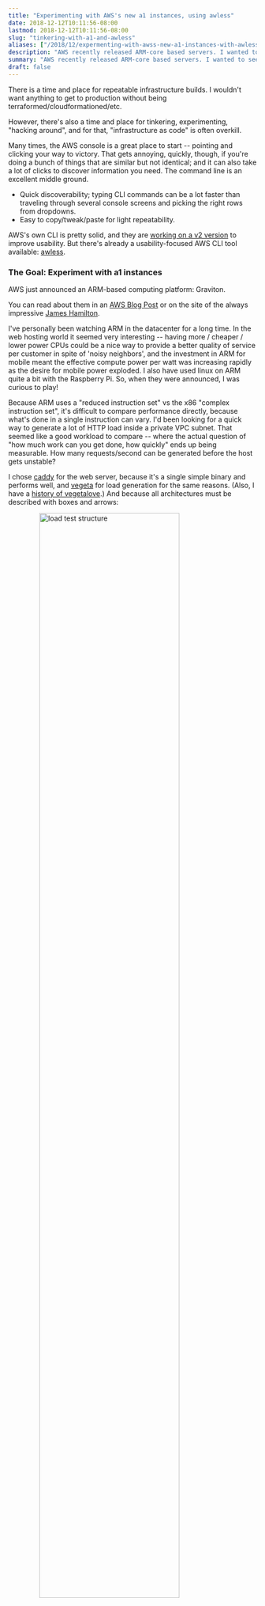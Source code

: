 ```yaml
---
title: "Experimenting with AWS's new a1 instances, using awless"
date: 2018-12-12T10:11:56-08:00
lastmod: 2018-12-12T10:11:56-08:00
slug: "tinkering-with-a1-and-awless"
aliases: ["/2018/12/expermenting-with-awss-new-a1-instances-with-awless/"]
description: "AWS recently released ARM-core based servers. I wanted to see how they performed, and also demonstrate awless, a favorite tool for ad-hoc AWS experimentation."
summary: "AWS recently released ARM-core based servers. I wanted to see how they performed, and also demonstrate awless, a favorite tool for ad-hoc AWS experimentation."
draft: false
---
```


There is a time and place for repeatable infrastructure builds. I wouldn't want anything to get to production without being terraformed/cloudformationed/etc.

However, there's also a time and place for tinkering, experimenting, "hacking around", and for that, "infrastructure as code" is often overkill.

Many times, the AWS console is a great place to start -- pointing and clicking your way to victory. That gets annoying, quickly, though, if you're doing a bunch of things that are similar but not identical; and it can also take a lot of clicks to discover information you need. The command line is an excellent middle ground.

* Quick discoverability; typing CLI commands can be a lot faster than traveling through several console screens and picking the right rows from dropdowns.
* Easy to copy/tweak/paste for light repeatability.

AWS's own CLI is pretty solid, and they are [working on a v2 version](https://aws.amazon.com/blogs/developer/aws-cli-v2-development/) to improve usability. But there's already a usability-focused AWS CLI tool available: [awless](https://github.com/wallix/awless).

### The Goal: Experiment with a1 instances

AWS just announced an ARM-based computing platform: Graviton.

You can read about them in an [AWS Blog Post](https://aws.amazon.com/blogs/aws/new-ec2-instances-a1-powered-by-arm-based-aws-graviton-processors/) or on the site of the always impressive [James Hamilton](https://aws.amazon.com/blogs/aws/new-ec2-instances-a1-powered-by-arm-based-aws-graviton-processors/).

I've personally been watching ARM in the datacenter for a long time. In the web hosting world it seemed very interesting -- having more / cheaper / lower power CPUs could be a nice way to provide a better quality of service per customer in spite of 'noisy neighbors', and the investment in ARM for mobile meant the effective compute power per watt was increasing rapidly as the desire for mobile power exploded. I also have used linux on ARM quite a bit with the Raspberry Pi. So, when they were announced, I was curious to play!

Because ARM uses a "reduced instruction set" vs the x86 "complex instruction set", it's difficult to compare performance directly, because what's done in a single instruction can vary. I'd been looking for a quick way to generate a lot of HTTP load inside a private VPC subnet. That seemed like a good workload to compare -- where the actual question of "how much work can you get done, how quickly" ends up being measurable. How many requests/second can be generated before the host gets unstable?

I chose [caddy](https://caddyserver.com/) for the web server, because it's a single simple binary and performs well, and [vegeta](https://github.com/tsenart/vegeta) for load generation for the same reasons. (Also, I have a [history of vegetalove](https://serialized.net/2017/06/load-testing-with-vegeta-and-python/).) And because all architectures must be described with boxes and arrows:

<style>
img[src$='#center-wide']
{
    display: block;
    margin: 0 auto;
    width: 75%;
    max-width: 90%;
}
</style>

![load test structure](/images/load_test_structure.svg#center-wide)

### Launch a server with awless

Ok, we're tinkering, let's get started. How do you create an instance? Luckily the self-documentation game is strong.

```shell
$ awless create instance -h
```

You can provide any params you want on the command line, and fill in other required ones interactively (with tab completion!) I was stuck needing to pick a good subnet and security group, though. This is easy:

![awless list subnet and securitygroups](/images/awless_list.png#full-width)

From right in the terminal I can see which subnets are public and which aren't. Running `awless show <identifier>`, like `awless show subnet-46fc311e` gives more information about things if needed. But I'm tinkering, and this is a scratch account, I just need a public subnet, and I've only got my default security group.

You may note the redacted box; that is my home IP, which is allowed to SSH into that security group. That's a leftover from a previous tinkering session with `awless`; when I tried to ssh in, it couldn't connect, and very helpfully suggested I may want to punch in a hole for myself with the following command. Notably, it figured out what my public facing IP was, *and* what the proper security group for the host I was connecting to was. It's hard to imagine being more tinkering friendly than that.

```shell
$ awless update securitygroup id=sg-9082dee9 inbound=authorize protocol=tcp cidr=XX.YY.ZZ.QQ/32 portrange=22
```

I also needed to create a keypair for this account. That's easy too:

```shell
$ awless create keypair name=mykey
```

The only place I had to go to the console was to find the proper AMI for an ARM host, but since that feature just launched, it's probably ok that it's not built in yet!

Now I can launch a host:

```shell
$ awless create instance type=a1.medium image=ami-0f8c82faeb08f15da subnet=subnet-46fc311e securitygroup=sg-9082dee9 keypair=mykey name=sledgehammer
```

Once it comes up, there's a handy ssh capability, as well. As noted above, it's smart enough to even recommend security groups, but it can also use jump boxes, guess the right username to use, and more.

```shell
$ awless ssh sledgehammer -i mykey
```

### Get ready to load test

Sweet! So, for an ARM binary, I needed to request a custom build from caddy's site, which ended up downloading locally, *not* on my fancy new host. Ok, now I need to scp... which means I need my IP address, and PEM file, things which `awless` had been handling for me. The IP address is easy to get with `awless list instances`, and it turns out, PEM files are stored by default in `~/.awless/keys/`.

```shell
$ scp -i ~/.awless/keys/mykey.pem caddy ec2-user@54.167.228.17:
```

The other tools I need are a quick install or download/unpack away:

```shell
$ awless ssh sledgehammer -i mykey
$ sudo yum -y install tmux htop
$ wget https://github.com/tsenart/vegeta/releases/download/cli%2Fv12.1.0/vegeta-12.1.0-linux-arm64.tar.gz
$ tar -zxvf vegeta-12.1.0-linux-arm64.tar.gz
```

And, I wanted to let the machine work as hard as possible, with no chance of file descriptors becoming a bottleneck, so I added a few lines to `/etc/security/limits.conf`.

```
ec2-user soft nofile 900000
ec2-user hard nofile 1000000
```

### tmux in 10 seconds

I'm using an app called `tmux`, another tool which is far more useful during experimenting and prototyping than for production.

If you're not familiar, it's a "screen multiplexer" -- an app you run after you ssh to a machine, which provides both persistence (your commands keep running, even if you disconnect), and the ability to carve up your shell into multiple windows (virtual terminals you can flip between) and panes (vertical or horizontally split your terminal screen.)

It's perfect here. No need to worry if my connection drops, and:

* One window to run `caddy` as a webserver
* One window to run `vegeta` as a load generator
* One window to run `htop`, as it's a very handy core-aware interface for quickly seeing if the host is *really* pegged, and if so, what's doing it.

To do this, only basic tmux features are needed.

* To start using tmux, run `tmux`.
* To connect to a session already in progress, you attach to it. (`tmux a`).
* There is a special hotkey which you use to tell `tmux` you're giving it a command. By default, it's `Control-b`.
* Once inside a tmux, you can create a new "window" with the hotkey, then `c`. (Default, `Control-b`, then `c`)
* You can navigate between windows a few ways, but I usually use `Control-b, p` (previous) and `Control-b, n` (next), or `Control-b` followed by a number (1,2,3) for the window I want to go to.

### Run the load test

I create 3 tmux windows, for `htop`, `./caddy`, and `vegeta`.

Vegeta's command line is also very composable and great for tweaking and playing with. I send in the URL (which caddy will serve), define the features of the 'attack', then dump out a report of the data.

```shell
$ echo "GET http://localhost:2015/README.md" | ./vegeta attack -duration=30s -workers=10 -rate=50 | tee results.bin | ./vegeta report
```

The `README.md` shipped with the `vegeta` tarball, so seemed like a reasonable file to use for the test. Use what you have.

I played around with the `-workers` and `-rate` setting by hand this time, though I have [automated it before](https://serialized.net/2017/06/load-testing-with-vegeta-and-python/).

Finally, after some manual binary searching, the setting which 'broke' it was: `-workers=10 -rate=2500`.

```
Requests      [total, rate]            13168, 1270.38
Duration      [total, attack, wait]    17.211569325s, 10.36538365s, 6.846185675s
Latencies     [mean, 50, 95, 99, max]  3.050666636s, 3.186014712s, 6.150334217s, 6.950259063s, 9.812459568s
Bytes In      [total, mean]            251087424, 19068.00
Bytes Out     [total, mean]            0, 0.00
Success       [ratio]                  100.00%
Status Codes  [code:count]             200:13168  
Error Set:
```

I asked for 2500 requests per second, and yet it was only able to generate 1270. You can also see that the latencies for the requests, usually in the 20-100ms range in earlier tests, are seconds. This machine is giving all it has to give.

So, I'm calling that the number for now: *1270 rps*. Let's see how the other team does.

Time to kill the server and stop paying ... tiny fractions of a penny per minute for it! `awless` has our backs, of course.

```shell
$ awless delete instance ids=@sledgehammer
delete instance i-071ca8ea62f607dfe

Confirm (region: us-east-1)? [y/N] y
[info]    OK delete instance
```

### Comparison test with t3 instances

Looking at [ec2instances.info](http://ec2instances.info) the most comparable machine to the `a1.medium` is probably a `t3.small`.

* 2G of RAM, same as `a1.medium`
* Similar pricing ($0.0047/hr cheaper for the `t3`)
* 2VCPU for a "4h 48m burst" and a base performance of 40%

So, I know I need to do some of the same things again when I spin the new host up ... and maybe I'll want to test on some low end c's and m's as well. It's not hard to make a small script that gets run at machine creation via userdata.

Pop this into `setup.sh`:

```bash
#!/bin/bash

yum -y install tmux htop
cd ~ec2-user
wget https://github.com/tsenart/vegeta/releases/download/cli%2Fv12.1.0/vegeta-12.1.0-linux-amd64.tar.gz
tar -zxvf vegeta-12.1.0-linux-amd64.tar.gz
wget https://caddyserver.com/download/linux/amd64?license=personal\&telemetry=on -O caddy.tar.gz
tar -zxvf caddy.tar.gz

cat >>/etc/security/limits.conf <<EOF
ec2-user soft nofile 900000
ec2-user hard nofile 1000000
EOF
```

I feel compelled to say that yes, downloading tarballs without checking their checksums, untarring them into a home directory, and running them from a shell -- these are all bad things that one should never consider for production. But also, it's wonderfully liberating to know that this machine will have a new home in `/dev/null` in literally minutes ... if it gets me where I need to go faster, anything goes.

Bringing up a `t3.small` is now trivial:

```shell
$ awless create instance type=t3.small subnet=subnet-46fc311e securitygroup=sg-9082dee9 keypair=mykey name=t3small userdata=setup.sh
```

Within about 45 seconds I'm able to ssh in and begin the testing, no other tweaking required.

So, doing the exact same tests, what are the results?

```shell
[ec2-user@ip-172-31-19-157 ~]$ echo "GET http://localhost:2015/README.md" | ./vegeta attack -duration=30s -workers=20 -rate=5000 | tee resu
lts.bin | ./vegeta report                                                                                                                  
Requests      [total, rate]            150000, 4988.30
Duration      [total, attack, wait]    30.076498082s, 30.070365154s, 6.132928ms
Latencies     [mean, 50, 95, 99, max]  27.77611ms, 22.313409ms, 69.037507ms, 109.292859ms, 230.308868ms
Bytes In      [total, mean]            2860200000, 19068.00
Bytes Out     [total, mean]            0, 0.00
Success       [ratio]                  100.00%
Status Codes  [code:count]             200:150000  
Error Set:
```

The `t3.small` hits the CPU redline, and starts to deliver fewer requests/sec than asked for, only at *5000 rps* -- and it still manages to deliver *4988 rps*, or 3.9x more than the `a1.medium`

This means that even if it's only running at 40% capacity after the burst window, it would still likely push out 1995 rps -- still 1.5x more than the `a1`.

Interestingly, I tried the same test on a `t3.micro` (which just required a re-run of the previous command with different variables), and got almost identical results -- though the credit cliff might be steeper.

### Conclusions

I really can't 'conclude' much, this test was tinkering-grade; not science or anything close to it. But I do suspect that right now in AWS, you can generate more brute force load testing requests/second/dollar on Intel than you can ARM. This being a heavily CPU-bound task, that's in line with what even AWS says about them. It's still an impressive first outing and I'll be excited to see what other people do with them. There may be workloads with a different CPU / waiting for i/o ratio where they'd comparatively shine. They also do come with higher performance network than the `t3`s, which would be interesting to test. Perhaps when load testing across the network, the performance gap would shrink?

Hopefully you'll share my conclusion that awless is a useful tool to have in the toolbox, especially for quickly creating and disposing of machines and other basic infrastructure. It fits very nicely in between "not worth terraforming yet" and "too annoying to use the console for."

